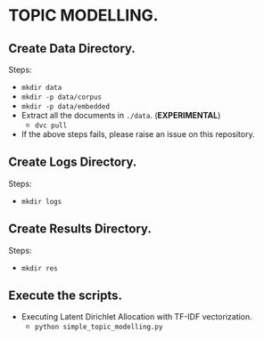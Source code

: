 # TOPIC MODELLING.

## Create Data Directory.

Steps:

- `mkdir data`
- `mkdir -p data/corpus`
- `mkdir -p data/embedded`
- Extract all the documents in `./data`. (**EXPERIMENTAL**)
    - `dvc pull`
- If the above steps fails, please raise an issue on this repository.

## Create Logs Directory.

Steps:

- `mkdir logs`

## Create Results Directory.

Steps:

- `mkdir res`

## Execute the scripts.

- Executing Latent Dirichlet Allocation with TF-IDF vectorization.
    - `python simple_topic_modelling.py`